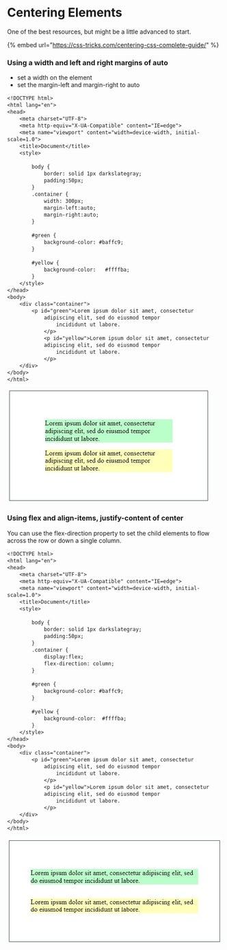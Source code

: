 # Centering Elements

One of the best resources, but might be a little advanced to start.

{% embed url="https://css-tricks.com/centering-css-complete-guide/" %}



### Using a width and left and right margins of auto

* set a width on the element
* set the margin-left and margin-right to auto

```markup
<!DOCTYPE html>
<html lang="en">
<head>
    <meta charset="UTF-8">
    <meta http-equiv="X-UA-Compatible" content="IE=edge">
    <meta name="viewport" content="width=device-width, initial-scale=1.0">
    <title>Document</title>
    <style>

        body {
            border: solid 1px darkslategray;
            padding:50px;
        }
        .container {
            width: 300px;
            margin-left:auto;
            margin-right:auto;
        }

        #green {
            background-color: #baffc9;
        }

        #yellow {
            background-color:   #ffffba;
        }
    </style>
</head>
<body>
    <div class="container">
        <p id="green">Lorem ipsum dolor sit amet, consectetur 
            adipiscing elit, sed do eiusmod tempor 
                incididunt ut labore.
            </p>
            <p id="yellow">Lorem ipsum dolor sit amet, consectetur 
            adipiscing elit, sed do eiusmod tempor 
                incididunt ut labore.
            </p>
    </div>
</body>
</html>
```

![](../.gitbook/assets/image%20%28103%29.png)

### Using flex and align-items, justify-content of center

You can use the flex-direction property to set the child elements to flow across the row or down a single column.

```markup
<!DOCTYPE html>
<html lang="en">
<head>
    <meta charset="UTF-8">
    <meta http-equiv="X-UA-Compatible" content="IE=edge">
    <meta name="viewport" content="width=device-width, initial-scale=1.0">
    <title>Document</title>
    <style>

        body {
            border: solid 1px darkslategray;
            padding:50px;
        }
        .container {
            display:flex;
            flex-direction: column;
        }

        #green {
            background-color: #baffc9;
        }

        #yellow {
            background-color:  #ffffba;
        }
    </style>
</head>
<body>
    <div class="container">
        <p id="green">Lorem ipsum dolor sit amet, consectetur 
            adipiscing elit, sed do eiusmod tempor 
                incididunt ut labore.
            </p>
            <p id="yellow">Lorem ipsum dolor sit amet, consectetur 
            adipiscing elit, sed do eiusmod tempor 
                incididunt ut labore.
            </p>
    </div>
</body>
</html>
```

![](../.gitbook/assets/image%20%28161%29.png)

